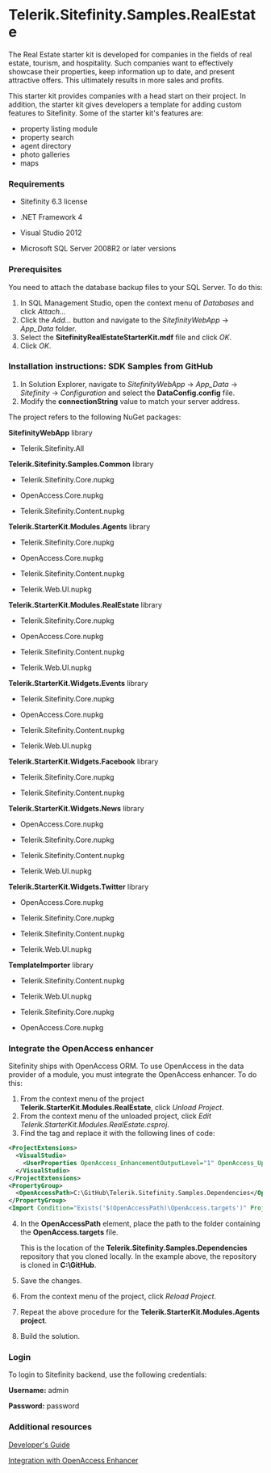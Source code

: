 Telerik.Sitefinity.Samples.RealEstate
=====================================

The Real Estate starter kit is developed for companies in the fields of real estate, tourism, and hospitality. Such companies want to effectively showcase their properties, keep information up to date, and present attractive offers. This ultimately results in more sales and profits. 

This starter kit provides companies with a head start on their project. In addition, the starter kit gives developers a template for adding custom features to Sitefinity. Some of the starter kit's features are:

* property listing module
* property search
* agent directory
* photo galleries
* maps


### Requirements

* Sitefinity 6.3 license

* .NET Framework 4

* Visual Studio 2012

* Microsoft SQL Server 2008R2 or later versions


### Prerequisites

You need to attach the database backup files to your SQL Server. To do this:

1. In SQL Management Studio, open the context menu of _Databases_ and click _Attach..._
2. Click the _Add..._ button and navigate to the _SitefinityWebApp_ -> *App_Data* folder.
3. Select the **SitefinityRealEstateStarterKit.mdf** file and click _OK_.
4. Click _OK_.


### Installation instructions: SDK Samples from GitHub



1. In Solution Explorer, navigate to _SitefinityWebApp_ -> *App_Data* -> _Sitefinity_ -> _Configuration_ and select the **DataConfig.config** file. 
2. Modify the **connectionString** value to match your server address.


The project refers to the following NuGet packages:

**SitefinityWebApp** library

* Telerik.Sitefinity.All

**Telerik.Sitefinity.Samples.Common** library

* Telerik.Sitefinity.Core.nupkg

* OpenAccess.Core.nupkg

* Telerik.Sitefinity.Content.nupkg

**Telerik.StarterKit.Modules.Agents** library

* Telerik.Sitefinity.Core.nupkg

* OpenAccess.Core.nupkg

* Telerik.Sitefinity.Content.nupkg

* Telerik.Web.UI.nupkg

**Telerik.StarterKit.Modules.RealEstate** library

* Telerik.Sitefinity.Core.nupkg

* OpenAccess.Core.nupkg

* Telerik.Sitefinity.Content.nupkg

* Telerik.Web.UI.nupkg

**Telerik.StarterKit.Widgets.Events** library

* Telerik.Sitefinity.Core.nupkg

* OpenAccess.Core.nupkg

* Telerik.Sitefinity.Content.nupkg

* Telerik.Web.UI.nupkg

**Telerik.StarterKit.Widgets.Facebook** library

* Telerik.Sitefinity.Core.nupkg

* Telerik.Sitefinity.Content.nupkg

**Telerik.StarterKit.Widgets.News** library

* OpenAccess.Core.nupkg

* Telerik.Sitefinity.Core.nupkg

* Telerik.Sitefinity.Content.nupkg

* Telerik.Web.UI.nupkg

**Telerik.StarterKit.Widgets.Twitter** library

* OpenAccess.Core.nupkg

* Telerik.Sitefinity.Core.nupkg

* Telerik.Sitefinity.Content.nupkg

* Telerik.Web.UI.nupkg


**TemplateImporter** library

* Telerik.Sitefinity.Content.nupkg

* Telerik.Web.UI.nupkg

* Telerik.Sitefinity.Core.nupkg

* OpenAccess.Core.nupkg



### Integrate the OpenAccess enhancer


Sitefinity ships with OpenAccess ORM. To use OpenAccess in the data provider of a module, you must integrate the OpenAccess enhancer. To do this:


1. From the context menu of the project **Telerik.StarterKit.Modules.RealEstate**, click _Unload Project_.
2. From the context menu of the unloaded project, click _Edit Telerik.StarterKit.Modules.RealEstate.csproj_.
3. Find the **<ProjectExtensions>** tag and replace it with the following lines of code:
```xml
<ProjectExtensions>
  <VisualStudio>
    <UserProperties OpenAccess_EnhancementOutputLevel="1" OpenAccess_UpdateDatabase="False" OpenAccess_Enhancing="False"OpenAccess_ConnectionId="DatabaseConnection1" OpenAccess_ConfigFile="App.config" />
  </VisualStudio>
</ProjectExtensions>
<PropertyGroup>
  <OpenAccessPath>C:\GitHub\Telerik.Sitefinity.Samples.Dependencies</OpenAccessPath>
</PropertyGroup>
<Import Condition="Exists('$(OpenAccessPath)\OpenAccess.targets')" Project="$(OpenAccessPath)\OpenAccess.targets" />
```

4. In the **OpenAccessPath** element, place the path to the folder containing the **OpenAccess.targets** file. 

    This is the location of the **Telerik.Sitefinity.Samples.Dependencies** repository that you cloned locally. In the example above, the repository is cloned in **C:\GitHub**.
    
5. Save the changes.
6. From the context menu of the project, click _Reload Project_.
7. Repeat the above procedure for the **Telerik.StarterKit.Modules.Agents project**.
8. Build the solution.



### Login

To login to Sitefinity backend, use the following credentials: 

**Username:** admin

**Password:** password


### Additional resources

[Developer's Guide](http://www.sitefinity.com/documentation/documentationarticles/developers-guide)

[Integration with OpenAccess Enhancer](http://www.sitefinity.com/documentation/documentationarticles/developers-guide/sitefinity-essentials/modules/creating-custom-modules/creating-products-module/preparing-the-project/integrating-the-openaccess-enhancer)

